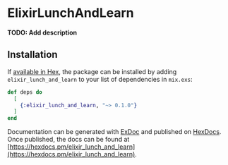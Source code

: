 # ElixirLunchAndLearn

**TODO: Add description**

## Installation

If [available in Hex](https://hex.pm/docs/publish), the package can be installed
by adding `elixir_lunch_and_learn` to your list of dependencies in `mix.exs`:

```elixir
def deps do
  [
    {:elixir_lunch_and_learn, "~> 0.1.0"}
  ]
end
```

Documentation can be generated with [ExDoc](https://github.com/elixir-lang/ex_doc)
and published on [HexDocs](https://hexdocs.pm). Once published, the docs can
be found at [https://hexdocs.pm/elixir_lunch_and_learn](https://hexdocs.pm/elixir_lunch_and_learn).


